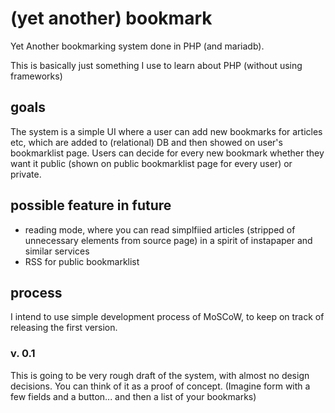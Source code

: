 # (yet another) bookmark

Yet Another bookmarking system done in PHP (and mariadb).

This is basically just something I use to learn about PHP (without using frameworks)

## goals

The system is a simple UI where a user can add new bookmarks for articles etc, which are added to (relational) DB and
then showed on user's bookmarklist page. Users can decide for every new bookmark whether they want it public (shown on public bookmarklist page for every user) or private.

## possible feature in future

- reading mode, where you can read simplfiied articles (stripped of unnecessary elements from source page) in a spirit of instapaper and similar services
- RSS for public bookmarklist

## process

I intend to use simple development process of MoSCoW, to keep on track of releasing the first version.

### v. 0.1
This is going to be very rough draft of the system, with almost no design decisions. You can think of it as a proof of concept.
(Imagine form with a few fields and a button... and then a list of your bookmarks)
